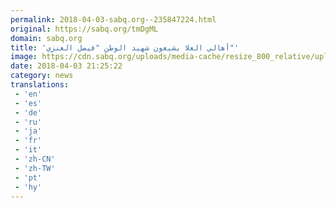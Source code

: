 ```yaml
---
permalink: 2018-04-03-sabq.org--235847224.html
original: https://sabq.org/tmDgML
domain: sabq.org
title: 'أهالي العلا يشيعون شهيد الوطن "فيصل العنزي"'
image: https://cdn.sabq.org/uploads/media-cache/resize_800_relative/uploads/material-file/5ac3eab1e40a562701460eeb/5ac3ea9f8527b.jpg
date: 2018-04-03 21:25:22
category: news
translations: 
 - 'en'
 - 'es'
 - 'de'
 - 'ru'
 - 'ja'
 - 'fr'
 - 'it'
 - 'zh-CN'
 - 'zh-TW'
 - 'pt'
 - 'hy'
---
```



